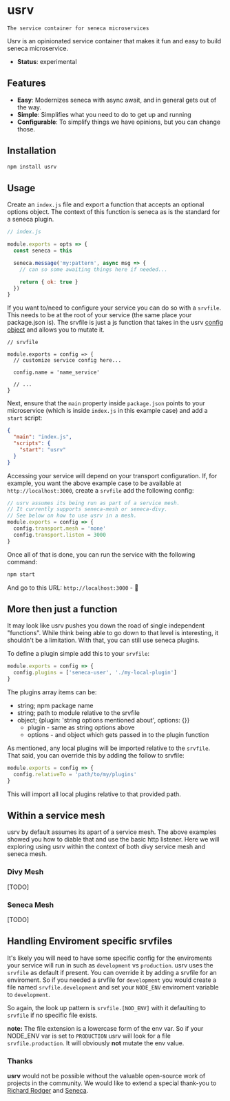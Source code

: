 # usrv

    The service container for seneca microservices

Usrv is an opinionated service container that makes it fun and easy to build seneca microservice.

- **Status**: experimental

## Features

- **Easy**: Modernizes seneca with async await, and in general gets out of the way.
- **Simple**: Simplifies what you need to do to get up and running
- **Configurable**: To simplify things we have opinions, but you can change those.

## Installation

```bash
npm install usrv
```

## Usage

Create an `index.js` file and export a function that accepts an optional options object. The context of this function is seneca as is the standard for a seneca plugin.

```js
// index.js

module.exports = opts => {
  const seneca = this

  seneca.message('my:pattern', async msg => {
    // can so some awaiting things here if needed...

    return { ok: true }
  })
}
```

If you want to/need to configure your service you can do so with
a `srvfile`. This needs to be at the root of your service (the same place your package.json is). The srvfile is just a js function that takes in the usrv [config object](srvfile.md) and allows you to mutate it.

```
// srvfile

module.exports = config => {
  // customize service config here...

  config.name = 'name_service'

  // ...
}

```

Next, ensure that the `main` property inside `package.json` points to your microservice (which is inside `index.js` in this example case) and add a `start` script:

```json
{
  "main": "index.js",
  "scripts": {
    "start": "usrv"
  }
}
```

Accessing your service will depend on your transport configuration. If, for example, you want the above example case to be available at `http://localhost:3000`, create a `srvfile` add the following config:

```js
// usrv assumes its being run as part of a service mesh.
// It currently supports seneca-mesh or seneca-divy.
// See below on how to use usrv in a mesh.
module.exports = config => {
  config.transport.mesh = 'none'
  config.transport.listen = 3000
}
```

Once all of that is done, you can run the service with the following command:

```bash
npm start
```

And go to this URL: `http://localhost:3000` - 🎉

## More then just a function

It may look like usrv pushes you down the road of single independent "functions". While think being able to go down to that level is interesting, it shouldn't be a limitation. With that, you can still use seneca plugins.

To define a plugin simple add this to your `srvfile`:

```js
module.exports = config => {
  config.plugins = ['seneca-user', './my-local-plugin']
}
```

The plugins array items can be:

- string; npm package name
- string; path to module relative to the srvfile
- object; {plugin: 'string options mentioned about', options: {}}
  - plugin - same as string options above
  - options - and object which gets passed in to the plugin function

As mentioned, any local plugins will be imported relative to the `srvfile`. That said, you can override this by adding the follow to srvfile:

```js
module.exports = config => {
  config.relativeTo = 'path/to/my/plugins'
}
```

This will import all local plugins relative to that provided path.

## Within a service mesh
usrv by default assumes its apart of a service mesh. The above examples showed you how to diable that and use the basic http listener. Here we will exploring using usrv within the context of both divy service mesh and seneca mesh.

### Divy Mesh
[TODO]

### Seneca Mesh
[TODO]

## Handling Enviroment specific srvfiles

It's likely you will need to have some specific config for the enviroments your service will run in such as `development` vs `production`.
usrv uses the `srvfile` as default if present. You can override it by adding a srvfile for an enviroment. So if you needed a srvfile for `development` you would create a file named `srvfile.development` and set your `NODE_ENV` enviroment variable to `development`.

So again, the look up pattern is `srvfile.[NOD_ENV]` with it defaulting to `srvfile` if no specific file exists.

**note:** The file extension is a lowercase form of the env var. So if your NODE_ENV var is set to `PRODUCTION` usrv will look for a file `srvfile.production`. It will obviously **not** mutate the env value.

### Thanks

**usrv** would not be possible without the valuable open-source work of projects in the community. We would like to extend a special thank-you to [Richard Rodger](http://www.richardrodger.com/) and [Seneca](https://github.com/senecajs/seneca).
